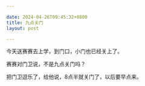 ```yaml
---

date: 2024-04-26T09:45:32+0800
title: 九点关门
layout: post

---
```


今天送赛赛去上学，到门口，小门也已经关上了。

赛赛对门卫说，不是九点关门吗？

把门卫逗乐了，给他说，8点半就关门了，以后要早点来。
